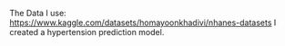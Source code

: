The Data I use: https://www.kaggle.com/datasets/homayoonkhadivi/nhanes-datasets
I created a hypertension prediction model.
